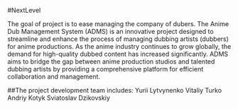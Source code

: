 #NextLevel

The goal of project is to ease managing the company of dubers. The Anime Dub Management System (ADMS) is an innovative project designed to streamline and enhance the process of managing dubbing artists (dubbers) for anime productions. As the anime industry continues to grow globally, the demand for high-quality dubbed content has increased significantly. ADMS aims to bridge the gap between anime production studios and talented dubbing artists by providing a comprehensive platform for efficient collaboration and management.

##The project development team includes:
Yurii Lytvynenko
Vitaliy Turko
Andriy Kotyk
Sviatoslav Dzikovskiy
